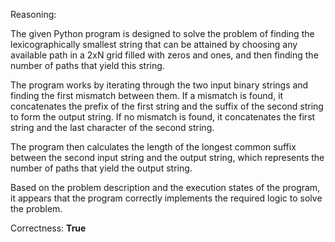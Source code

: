 Reasoning:

The given Python program is designed to solve the problem of finding the lexicographically smallest string that can be attained by choosing any available path in a 2xN grid filled with zeros and ones, and then finding the number of paths that yield this string.

The program works by iterating through the two input binary strings and finding the first mismatch between them. If a mismatch is found, it concatenates the prefix of the first string and the suffix of the second string to form the output string. If no mismatch is found, it concatenates the first string and the last character of the second string.

The program then calculates the length of the longest common suffix between the second input string and the output string, which represents the number of paths that yield the output string.

Based on the problem description and the execution states of the program, it appears that the program correctly implements the required logic to solve the problem.

Correctness: **True**